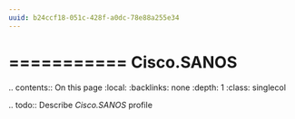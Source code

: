 ```yaml
---
uuid: b24ccf18-051c-428f-a0dc-78e88a255e34
---
```



===========
Cisco.SANOS
===========

.. contents:: On this page
    :local:
    :backlinks: none
    :depth: 1
    :class: singlecol

.. todo::
    Describe *Cisco.SANOS* profile

